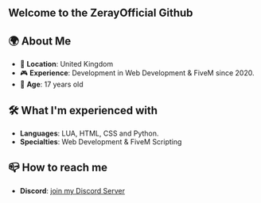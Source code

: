 ## Welcome to the ZerayOfficial Github

## 🌍 About Me

- 📍 **Location**: United Kingdom
- 🎮 **Experience**: Development in Web Development & FiveM since 2020.
- 🤝 **Age**: 17 years old

## 🛠️ What I'm experienced with
- **Languages**: LUA, HTML, CSS and Python.
- **Specialties**: Web Development & FiveM Scripting

## 📪 How to reach me
<!--- **Discord**: [https://discord.gg/zeray](join my Discord Server)!--->
- **Discord**: [join my Discord Server](https://discord.gg/zeray)
